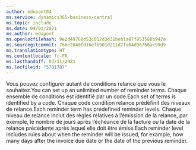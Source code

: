```yaml
---
author: edupont04
ms.service: dynamics365-business-central
ms.topic: include
ms.date: 04/01/2021
ms.author: edupont
ms.openlocfilehash: 9e2d49768d53c812d3d31beb1a87f853588b947e
ms.sourcegitcommit: 766e2840fd16efb901d211d7fa64d96766ac99d9
ms.translationtype: HT
ms.contentlocale: fr-FR
ms.lasthandoff: 03/31/2021
ms.locfileid: "5781787"
---
```

<span data-ttu-id="7c206-101">Vous pouvez configurer autant de conditions relance que vous le souhaitez.</span><span class="sxs-lookup"><span data-stu-id="7c206-101">You can set up an unlimited number of reminder terms.</span></span> <span data-ttu-id="7c206-102">Chaque ensemble de conditions est identifié par un code.</span><span class="sxs-lookup"><span data-stu-id="7c206-102">Each set of terms is identified by a code.</span></span> <span data-ttu-id="7c206-103">Chaque code condition relance prédéfinit des niveaux de relance.</span><span class="sxs-lookup"><span data-stu-id="7c206-103">Each reminder term has predefined reminder levels.</span></span> <span data-ttu-id="7c206-104">Chaque niveau de relance inclut des règles relatives à l’émission de la relance, par exemple, le nombre de jours après l’échéance de la facture ou la date de la relance précédente après lequel elle doit être émise.</span><span class="sxs-lookup"><span data-stu-id="7c206-104">Each reminder level includes rules about when the reminder will be issued, for example, how many days after the invoice due date or the date of the previous reminder.</span></span>
